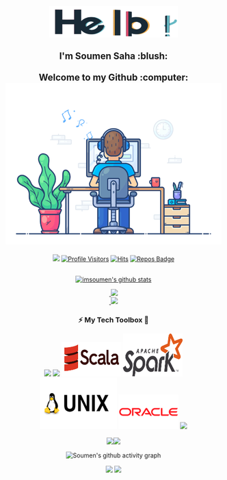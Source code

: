 <div align="center" width="50">
<h2 align="left">
 <qq>
   <div align="center" width="50">
  <img src="https://github.com/imsoumen/imsoumen/blob/main/hello.gif" width="300" height="75"><br>
  <br> I'm Soumen Saha :blush:<br>
  <br> Welcome to my Github :computer:<br>
  <a  href="https://github.com/imsoumen">
  <img src="https://github.com/imsoumen/imsoumen/blob/main/developer.gif?raw=true" href="https://github.com/imsoumen" alt="Hola Coders"  width="550"/> 
    </div>
  </a> 
  </qq>
 </h2>

![](https://komarev.com/ghpvc/?username=imsoumen&style=flat&color=orange&label=PROFILE+VIEWS)
[![Profile Visitors](https://visitor-badge.glitch.me/badge?page_id=imsoumen.profileviews-badge)](https://github.com/imsoumen) 
[![Hits](https://hits.seeyoufarm.com/api/count/incr/badge.svg?url=https%3A%2F%2Fgithub.com%2Fimsoumen&count_bg=%2379C83D&title_bg=%23555555&icon=mediafire.svg&icon_color=%23E7E7E7&title=HITS&edge_flat=false)](https://hits.seeyoufarm.com)
[![Repos Badge](https://badges.pufler.dev/repos/imsoumen)](https://github.com/imsoumen?tab=repositories) 
  <br>
  <br>
  </div>

<div align="center" >
  
<a  href="https://github.com/imsoumen"> 
  
<img alt="imsoumen's github stats" width="50%" src="https://github-readme-stats.vercel.app/api?username=imsoumen&show_icons=true&count_private=true&hide_border=true&bg_color=50,e96205,904e99&title_color=fff&text_color=fff&icon_color=f2f2f2" href="https://github.com/imsoumen" />
<p align="center">&nbsp;<img src= "https://github-readme-stats.vercel.app/api/top-langs/?username=imsoumen&layout=compact&hide=html&theme=dracula&hide_border=true"><br>
<a href="https://github.com/ryo-ma/github-profile-trophy" target="_blank">
    <img src= "https://github-profile-summary-cards.vercel.app/api/cards/repos-per-language?username=imsoumen&theme=dracula" alt="">
    <img src= "https://github-profile-summary-cards.vercel.app/api/cards/most-commit-language?username=imsoumen&theme=dracula">
</a>
</p>

</a>
<div align="center" width="50">
  
### :zap: My Tech Toolbox 🧰

  <div align="center" width="50">
  <p align="center">
    <img src="https://i.giphy.com/media/LMt9638dO8dftAjtco/200.webp" width="75">
    <img src="https://i.giphy.com/media/eNAsjO55tPbgaor7ma/200w.webp" width="75">
    <img src="https://github.com/imsoumen/imsoumen/blob/main/scala.png" alt="Scala" width="140" height="80"/>
    <img src="https://github.com/imsoumen/imsoumen/blob/main/spark.png" alt="Spark" width="140" height="100"/>
    <img src="https://github.com/imsoumen/imsoumen/blob/main/pngwing.com.png" alt="Bash" width="180" height="120"/>
    <img src="https://github.com/imsoumen/imsoumen/blob/main/Oracle.png" alt="Oracle" width="140" height="80"/>
    <img src="https://i.giphy.com/media/KzJkzjggfGN5Py6nkT/200.webp" width="100"><br><br>
    <img src="https://little.kylerconway.com/images/golang-what.gif" width="300"><img src="https://intro.rustbridge.com/img/ferris.gif" width="300">
</div>
  
![Soumen's github activity graph](https://activity-graph.herokuapp.com/graph?username=imsoumen&theme=dracula&layout=compact&title_color=FF69B4&hide_border=true&area=true)
  <p align="center">
  <img align="center" src="https://github-profile-summary-cards.vercel.app/api/cards/profile-details?username=imsoumen&theme=dracula" />
  <img align="center" src="https://github-readme-streak-stats.herokuapp.com/?user=imsoumen&theme=radical&custom_title=streak-stats&hide_border=true&layout=compact" /><br>
  </p>
<!--
**imsoumen/imsoumen** is a ✨ _special_ ✨ repository because its `README.md` (this file) appears on your GitHub profile.

Here are some ideas to get you started:

- 🔭 I’m currently working on ...
- 🌱 I’m currently learning ...
- 👯 I’m looking to collaborate on ...
- 🤔 I’m looking for help with ...
- 💬 Ask me about ...
- 📫 How to reach me: ...
- 😄 Pronouns: ...
- ⚡ Fun fact: ...
-->
